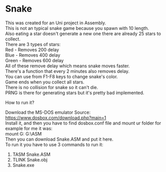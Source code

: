 # Snake
This was created for an Uni project in Assembly.  
  This is not an typical snake game because you spawn with 10 length.  
  Also eating a star doesn't generate a new one there are already 25 stars to collect.  
  There are 3 types of stars:  
  Red - Removes 200 delay  
  Blue - Removes 400 delay  
  Green - Removes 600 delay  
  All of these remove delay which means snake moves faster.  
  There's a function that every 2 minutes also removes delay.  
  You can use from F1-F8 keys to change snake's color.  
  Game ends when you collect all stars.  
  There is no collision for snake so it can't die.  
  PRNG is there for generating stars but it's pretty bad implemented.  

  How to run it?  
  
  Download the MS-DOS emulator 
  Source: https://www.dosbox.com/download.php?main=1  
  Install it, and then you have to find dosbox.conf file and mount ur folder for example for me it was:  
  mount G: G:\ASM  
  Then you can download Snake.ASM and put it here.  
  To run it you have to use 3 commands to run it:  
  1. TASM Snake.ASM  
  2. TLINK Snake.obj  
  3. Snake.exe  



  

  

